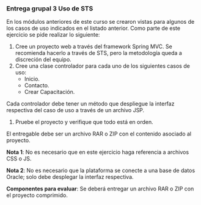 ### Entrega grupal 3 Uso de STS

En los módulos anteriores de este curso se crearon vistas para algunos de los casos de uso indicados en el listado anterior. Como parte de este ejercicio se pide realizar lo siguiente:

1. Cree un proyecto web a través del framework Spring MVC. Se recomienda hacerlo a través de STS, pero la metodología queda a discreción del equipo.
2. Cree una clase controlador para cada uno de los siguientes casos de uso:
    - Inicio.
    - Contacto.
    - Crear Capacitación.

Cada controlador debe tener un método que despliegue la interfaz respectiva del caso de uso a través de un archivo JSP.

1. Pruebe el proyecto y verifique que todo está en orden.

El entregable debe ser un archivo RAR o ZIP con el contenido asociado al proyecto.

**Nota 1**: No es necesario que en este ejercicio haga referencia a archivos CSS o JS.

**Nota 2**: No es necesario que la plataforma se conecte a una base de datos Oracle; solo debe desplegar la interfaz respectiva.

**Componentes para evaluar**: Se deberá entregar un archivo RAR o ZIP con el proyecto comprimido.
